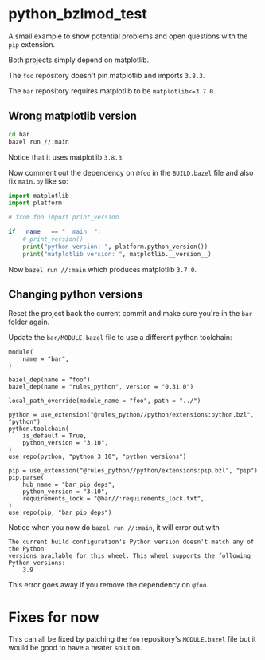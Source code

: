 # python_bzlmod_test

A small example to show potential problems and open questions with the `pip` extension.

Both projects simply depend on matplotlib.

The `foo` repository doesn't pin matplotlib and imports `3.8.3`.

The `bar` repository requires matplotlib to be `matplotlib<=3.7.0`.

## Wrong matplotlib version

```sh
cd bar
bazel run //:main
```

Notice that it uses matplotlib `3.8.3`.

Now comment out the dependency on `@foo` in the `BUILD.bazel` file and also fix `main.py` like so:

```python
import matplotlib
import platform

# from foo import print_version

if __name__ == "__main__":
    # print_version()
    print("python version: ", platform.python_version())
    print("matplotlib version: ", matplotlib.__version__)

```

Now `bazel run //:main` which produces matplotlib `3.7.0`.

## Changing python versions

Reset the project back the current commit and make sure you're in the `bar` folder again.

Update the `bar/MODULE.bazel` file to use a different python toolchain:

```starlark
module(
    name = "bar",
)

bazel_dep(name = "foo")
bazel_dep(name = "rules_python", version = "0.31.0")

local_path_override(module_name = "foo", path = "../")

python = use_extension("@rules_python//python/extensions:python.bzl", "python")
python.toolchain(
    is_default = True,
    python_version = "3.10",
)
use_repo(python, "python_3_10", "python_versions")

pip = use_extension("@rules_python//python/extensions:pip.bzl", "pip")
pip.parse(
    hub_name = "bar_pip_deps",
    python_version = "3.10",
    requirements_lock = "@bar//:requirements_lock.txt",
)
use_repo(pip, "bar_pip_deps")

```

Notice when you now do `bazel run //:main`, it will error out with
```
The current build configuration's Python version doesn't match any of the Python
versions available for this wheel. This wheel supports the following Python versions:
    3.9
```

This error goes away if you remove the dependency on `@foo`.

# Fixes for now

This can all be fixed by patching the `foo` repository's `MODULE.bazel` file but it would be good to have a neater solution.
